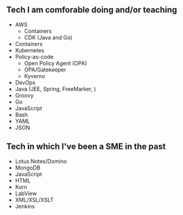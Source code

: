 ## Tech I am comforable doing and/or teaching

- AWS
  - Containers
  - CDK (Java and Go)
- Containers
- Kubernetes
- Policy-as-code
  - Open Policy Agent (OPA)
  - OPA/Gatekeeper
  - Kyverno
- DevOps
- Java (JEE, Spring, FreeMarker, )
- Groovy
- Go
- JavaScript
- Bash
- YAML
- JSON

## Tech in which I've been a SME in the past

- Lotus Notes/Domino
- MongoDB
- JavaScript
- HTML
- Korn
- LabView
- XML/XSL/XSLT
- Jenkins
